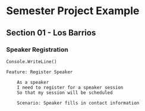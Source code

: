 # Semester Project Example

## Section 01 - Los Barrios

### Speaker Registration

`Console.WriteLine()`

```gherkin
Feature: Register Speaker

    As a speaker 
    I need to register for a speaker session
    So that my session will be scheduled

    Scenario: Speaker fills in contact information

```